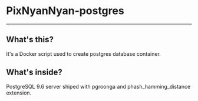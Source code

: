 # PixNyanNyan-postgres
----

## What's this?

It's a Docker script used to create postgres database container.

## What's inside?

PostgreSQL 9.6 server shiped with pgroonga and phash_hamming_distance extension.
